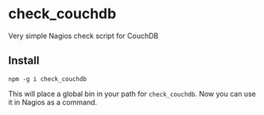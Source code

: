 check_couchdb
=============

Very simple Nagios check script for CouchDB

Install
-------

`npm -g i check_couchdb`

This will place a global bin in your path for `check_couchdb`. Now you can use it in Nagios as a command.
